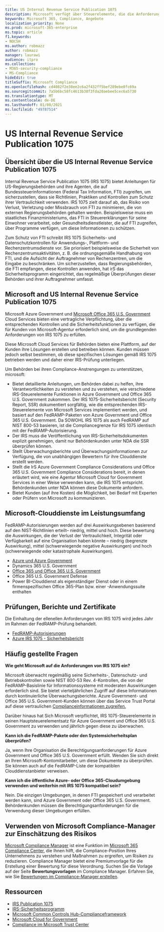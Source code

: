 ```yaml
---
title: US Internal Revenue Service Publication 1075
description: Microsoft verfügt über Steuerelemente, die die Anforderungen der US Internal Revenue Service Publication 1075 erfüllen.
keywords: Microsoft 365, Compliance, Angebote
localization_priority: None
ms.prod: microsoft-365-enterprise
ms.topic: article
f1.keywords:
- NOCSH
ms.author: robmazz
author: robmazz
manager: laurawi
audience: itpro
ms.collection:
- M365-security-compliance
- MS-Compliance
hideEdit: true
titleSuffix: Microsoft Compliance
ms.openlocfilehash: cd4082f2e38ee2c6a2f432ff5bef289ebe0fc69a
ms.sourcegitcommit: 7a5b6bc58fc4613b38f3fda20aebee5cec6a5730
ms.translationtype: MT
ms.contentlocale: de-DE
ms.lasthandoff: 01/08/2021
ms.locfileid: "49787514"
---
```

# <a name="us-internal-revenue-service-publication-1075"></a>US Internal Revenue Service Publication 1075

## <a name="us-internal-revenue-service-publication-1075-overview"></a>Übersicht über die US Internal Revenue Service Publication 1075

Internal Revenue Service Publication 1075 (IRS 1075) bietet Anleitungen für US-Regierungsbehörden und ihre Agenten, die auf Bundessteuerinformationen (Federal Tax Information, FTI) zugreifen, um sicherzustellen, dass sie Richtlinien, Praktiken und Kontrollen zum Schutz ihrer Vertraulichkeit verwenden. IRS 1075 zielt darauf ab, das Risiko von Verlust, Verletzung oder Missbrauch von FTI zu minimieren, die von externen Regierungsbehörden gehalten werden. Beispielsweise muss ein staatliches Finanzministeriums, das FTI in Steuererklärungen für seine Einwohner verarbeitet, oder Gesundheitsdienstleister, die auf FTI zugreifen, über Programme verfügen, um diese Informationen zu schützen.  
  
Zum Schutz von FTI schreibt IRS 1075 Sicherheits- und Datenschutzkontrollen für Anwendungs-, Plattform- und Rechenzentrumsdienste vor. Sie priorisiert beispielsweise die Sicherheit von Rechenzentrumsaktivitäten, z. B. die ordnungsgemäße Handhabung von FTI, und die Aufsicht der Auftragnehmer von Rechenzentren, um die Eingabe zu beschränken. Um sicherzustellen, dass Regierungsbehörden, die FTI empfangen, diese Kontrollen anwenden, hat irS das Sicherheitsprogramm eingerichtet, das regelmäßige Überprüfungen dieser Behörden und ihrer Auftragnehmer umfasst.

## <a name="microsoft-and-us-internal-revenue-service-publication-1075"></a>Microsoft and US Internal Revenue Service Publication 1075

Microsoft Azure Government und [Microsoft Office 365 U.S. Government](https://products.office.com/government/office-365-web-services-for-government) Cloud Services bieten eine vertragliche Verpflichtung, über die entsprechenden Kontrollen und die Sicherheitsfunktionen zu verfügen, die für Kunden von Microsoft-Agentur erforderlich sind, um die grundlegenden Anforderungen von IRS 1075 zu erfüllen.  
  
Diese Microsoft Cloud Services für Behörden bieten eine Plattform, auf der Kunden ihre Lösungen erstellen und betreiben können. Kunden müssen jedoch selbst bestimmen, ob diese spezifischen Lösungen gemäß IRS 1075 betrieben werden und daher einer IRS-Prüfung unterliegen.  
  
Um Behörden bei ihren Compliance-Anstrengungen zu unterstützen, microsoft:

- Bietet detaillierte Anleitungen, um Behörden dabei zu helfen, ihre Verantwortlichkeiten zu verstehen und zu verstehen, wie verschiedene IRS-Steuerelemente Funktionen in Azure Government und Office 365 U.S. Government zukommen. Der IRS 1075-Sicherheitsbericht (Security Report, SSR) dokumentiert sorgfältig, wie die entsprechenden IRS-Steuerelemente von Microsoft Services implementiert werden, und basiert auf den FedRAMP-Paketen von Azure Government und Office 365 U.S. Government. Da SOWOHL IRS 1075 als auch FedRAMP auf NIST 800-53 basieren, ist die Compliancegrenze für IRS 1075 identisch mit der FedRAMP-Autorisierung.
- Der IRS muss die Veröffentlichung von IRS-Sicherheitsdokumenten explizit genehmigen, damit nur Behördenkunden unter NDA die SSR überprüfen können.
- Stellt Überwachungsberichte und Überwachungsinformationen zur Verfügung, die von unabhängigen Bewertern für ihre Clouddienste erstellt werden.
- Stellt die IrS Azure Government Compliance Considerations und Office 365 U.S. Government Compliance Considerations bereit, in denen erläutert wird, wie eine Agentur Microsoft Cloud for Government Services in einer Weise verwenden kann, die IRS 1075 entspricht. Behördenkunden unter NDA können diese Dokumente anfordern.
- Bietet Kunden (auf ihre Kosten) die Möglichkeit, bei Bedarf mit Experten oder Prüfern von Microsoft zu kommunizieren.

## <a name="microsoft-in-scope-cloud-services"></a>Microsoft-Clouddienste im Leistungsumfang

FedRAMP-Autorisierungen werden auf drei Auswirkungsebenen basierend auf den NIST-Richtlinien erteilt– niedrig, mittel und hoch. Diese bewertung die Auswirkungen, die der Verlust der Vertraulichkeit, Integrität oder Verfügbarkeit auf eine Organisation haben könnte – niedrig (begrenzte Auswirkung), mittel (schwerwiegende negative Auswirkungen) und hoch (schwerwiegende oder katastrophale Auswirkungen).

- [Azure und Azure Government](https://azure.microsoft.com/global-infrastructure/government/)
- Dynamics 365 U.S. Government
- [Office 365 und Office 365 U.S. Government](https://go.microsoft.com/fwlink/p/?LinkID=2077751)
- Office 365 U.S. Government Defense
- Power BI-Clouddienst als eigenständiger Dienst oder in einem firmenspezifischen Office 365-Plan bzw. einer -Anwendungssuite enthalten

## <a name="audits-reports-and-certificates"></a>Prüfungen, Berichte und Zertifikate

Die Einhaltung der ellenellen Anforderungen von IRS 1075 wird jedes Jahr im Rahmen der FedRAMP-Prüfung behandelt.

- [FedRAMP-Autorisierungen](https://marketplace.fedramp.gov/#/product/azure-government?sort=productName&productNameSearch=azure)
- [Azure IRS 1075 - Sicherheitsbericht](https://aka.ms/AzureIRS1075SafeguardSecurityReport)

## <a name="frequently-asked-questions"></a>Häufig gestellte Fragen

**Wie geht Microsoft auf die Anforderungen von IRS 1075 ein?**

Microsoft überwacht regelmäßig seine Sicherheits-, Datenschutz- und Betriebskontrollen sowie NIST 800-53 Rev. 4-Kontrollen, die von der FedRAMP-Basislinie für Informationssysteme mit moderaten Auswirkungen erforderlich sind. Sie bietet vierteljährlichen Zugriff auf diese Informationen durch kontinuierliche Überwachungsberichte. Azure Government- und Office 365 U.S. Government-Kunden können über das Service Trust Portal auf diese vertraulichen [Complianceinformationen zugreifen.](https://aka.ms/stphelp)

Darüber hinaus hat Sich Microsoft verpflichtet, IRS 1075-Steuerelemente in seinen Hauptsteuerelementsatz für Azure Government und Office 365 U.S. Government zu verwenden und jährlich gegen diese zu überwachen.

**Kann ich die FedRAMP-Pakete oder den Systemsicherheitsplan überprüfen?**

Ja, wenn Ihre Organisation die Berechtigungsanforderungen für Azure Government und Office 365 U.S. Government erfüllt. Wenden Sie sich direkt an Ihren Microsoft-Kontomitarbeiter, um diese Dokumente zu überprüfen. Sie können auch auf die FedRAMP-Liste der kompatiblen Clouddienstanbieter verweisen.

**Kann ich die öffentliche Azure- oder Office 365-Cloudumgebung verwenden und weiterhin mit IRS 1075 kompatibel sein?**

Nein. Die einzigen Umgebungen, in denen FTI gespeichert und verarbeitet werden kann, sind Azure Government oder Office 365 U.S. Government. Behördenkunden müssen die Berechtigungsanforderungen für die Verwendung dieser Umgebungen erfüllen.

## <a name="use-microsoft-compliance-manager-to-assess-your-risk"></a>Verwenden von Microsoft Compliance-Manager zur Einschätzung des Risikos

[Microsoft Compliance Manager](https://docs.microsoft.com/microsoft-365/compliance/compliance-manager) ist eine Funktion im [Microsoft 365 Compliance Center](https://docs.microsoft.com/microsoft-365/compliance/microsoft-365-compliance-center), die Ihnen hilft, die Compliance-Position Ihres Unternehmens zu verstehen und Maßnahmen zu ergreifen, um Risiken zu reduzieren. Compliance Manager bietet eine Premiumvorlage für die Erstellung einer Bewertung für diese Verordnung. Suchen Sie die Vorlage auf der Seite **Bewertungsvorlagen** im Compliance Manager. Erfahren Sie, wie Sie [Bewertungen im Compliance-Manager erstellen](https://docs.microsoft.com/microsoft-365/compliance/compliance-manager-assessments).

## <a name="resources"></a>Ressourcen

- [IRS Publication 1075](https://www.irs.gov/pub/irs-pdf/p1075.pdf)
- [IRS-Sicherheitsprogramm](https://www.irs.gov/uac/Safeguards-Program)
- [Microsoft Common Controls Hub-Complianceframework](https://www.microsoft.com/trust-center/compliance/compliance-overview)
- [Microsoft Cloud for Government](https://azure.microsoft.com/global-infrastructure/government/)
- [Compliance im Microsoft Trust Center](https://www.microsoft.com/trust-center/compliance/compliance-overview)
